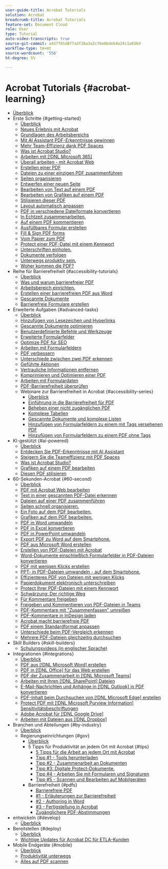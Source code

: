 ```yaml
---
user-guide-title: Acrobat Tutorials
solution: Acrobat
breadcrumb-title: Acrobat Tutorials
feature-set: Document Cloud
role: User
type: Tutorial
auto-video-transcripts: true
source-git-commit: a437f01d8f7a3f26a3a2cf6e0bdeb4a24c1a836d
workflow-type: tm+mt
source-wordcount: '558'
ht-degree: 5%

---
```



# Acrobat Tutorials {#acrobat-learning}

+ [Überblick](overview.md)
+ Erste Schritte {#getting-started}
   + [Überblick](getting-started/getting-started-overview.md)
   + [Neues Erlebnis mit Acrobat](getting-started/new-workspace.md)
   + [Grundlagen des Arbeitsbereichs](getting-started/get-to-know-the-acrobat-dc-interface.md)
   + [Mit AI Assistant PDF-Erkenntnisse gewinnen](getting-started/ai-assistant.md)
   + [Mehr Team-Effizienz dank PDF Spaces](getting-started/pdf-spaces-legal.md)
   + [Was ist Acrobat Studio?](getting-started/acrobat-studio.md)
   + [Arbeiten mit  [!DNL Microsoft 365]](https://experienceleague.adobe.com/docs/document-cloud-learn/acrobat-learning/integrations/integrate-overview.html#microsoft)
   + [Überall arbeiten - mit Acrobat Web](getting-started/acrobatweb.md)
   + [Erstellen einer PDF](getting-started/create-pdf.md)
   + [Dateien zu einer einzigen PDF zusammenführen](getting-started/combine-to-pdf.md)
   + [Seiten organisieren](getting-started/organize.md)
   + [Entwerfen einer neuen Seite](getting-started/add-custom-page.md)
   + [Bearbeiten von Text auf einem PDF](getting-started/edit-pdf.md)
   + [Bearbeiten von Grafiken auf einem PDF](getting-started/edit-graphics.md)
   + [Stilisieren dieser PDF](getting-started/stylize-this-pdf.md)
   + [Layout automatisch anpassen](getting-started/auto-adjust-layout.md)
   + [PDF in verschiedene Dateiformate konvertieren](getting-started/export-pdf.md)
   + [In Echtzeit zusammenarbeiten.](getting-started/collaborate.md)
   + [Auf einem PDF kommentieren](getting-started/comment-on-pdf-files.md)
   + [Ausfüllbares Formular erstellen](getting-started/create-fillable-forms.md)
   + [Fill &amp; Sign PDF forms](getting-started/fill-and-sign.md)
   + [Vom Papier zum PDF](getting-started/scan-and-ocr.md)
   + [Protect einer PDF-Datei mit einem Kennwort](getting-started/password-protect.md)
   + [Unterschriften einholen.](getting-started/signatures.md)
   + [Dokumente verfolgen](getting-started/track.md)
   + [Unterwegs produktiv sein.](getting-started/productivity.md)
   + [Woher kommen die PDF?](getting-started/where-do-pdfs-come-from.md)
+ Reihe für Barrierefreiheit {#accessibility-tutorials}
   + [Überblick](accessibility-series/accessibility-overview.md)
   + [Was und warum barrierefreier PDF](accessibility-series/what-why-accessible-pdf.md)
   + [Arbeitsbereich einrichten.](accessibility-series/set-up-workspace.md)
   + [Erstellen einer barrierefreien PDF aus Word](accessibility-series/create-accessible-from-word.md)
   + [Gescannte Dokumente](accessibility-series/scanned-documents.md)
   + [Barrierefreie Formulare erstellen](accessibility-series/create-accessible-forms.md)
+ Erweiterte Aufgaben {#advanced-tasks}
   + [Überblick](advanced-tasks/advanced-tasks-overview.md)
   + [Hinzufügen von Lesezeichen und Hyperlinks](advanced-tasks/bookmarks.md)
   + [Gescannte Dokumente optimieren](advanced-tasks/optimizescan.md)
   + [Benutzerdefinierte Befehle und Werkzeuge](advanced-tasks/custom.md)
   + [Erweiterte Formularfelder](advanced-tasks/advancedforms.md)
   + [Optimize PDF für SEO](advanced-tasks/optimizeseo.md)
   + [Arbeiten mit Formularfeldern](advanced-tasks/workforms.md)
   + [PDF verbessern](advanced-tasks/enhance.md)
   + [Unterschiede zwischen zwei PDF erkennen](advanced-tasks/compare.md)
   + [Geführte Aktionen](advanced-tasks/action.md)
   + [Vertrauliche Informationen entfernen](advanced-tasks/redact.md)
   + [Komprimieren und Optimieren einer PDF](advanced-tasks/reduce.md)
   + [Arbeiten mit Formulardaten](advanced-tasks/formdata.md)
   + [PDF-Barrierefreiheit überprüfen](advanced-tasks/accessibility.md)
   + Webinare zur Barrierefreiheit in Acrobat {#accessibility-series}
      + [Überblick](advanced-tasks/accessibility-series.md)
      + [Einführung in die Barrierefreiheit für PDF](advanced-tasks/accessibilitysession1.md)
      + [Beheben einer nicht zugänglichen PDF](advanced-tasks/accessibilitysession2.md)
      + [Komplexe Tabellen](advanced-tasks/accessibilitysession3.md)
      + [Gescannte Dokumente und komplexe Listen](advanced-tasks/accessibilitysession4.md)
      + [Hinzufügen von Formularfeldern zu einem mit Tags versehenen PDF](advanced-tasks/accessibilitysession5.md)
      + [Hinzufügen von Formularfeldern zu einem PDF ohne Tags](advanced-tasks/accessibilitysession6.md)
+ KI-gestützt {#ai-powered}
   + [Überblick](ai-powered/ai-overview.md)
   + [Entdecken Sie PDF-Erkenntnisse mit AI Assistant](https://experienceleague.adobe.com/en/docs/document-cloud-learn/acrobat-learning/getting-started/ai-assistant)
   + [Steigern Sie die Teameffizienz mit PDF Spaces](https://experienceleague.adobe.com/en/docs/document-cloud-learn/acrobat-learning/getting-started/pdf-spaces-legal)
   + [Was ist Acrobat Studio?](https://experienceleague.adobe.com/en/docs/document-cloud-learn/acrobat-learning/getting-started/acrobat-studio)
   + [Grafiken auf einem PDF bearbeiten](https://experienceleague.adobe.com/en/docs/document-cloud-learn/acrobat-learning/getting-started/edit-graphics)
   + [Diesen PDF stilisieren](https://experienceleague.adobe.com/en/docs/document-cloud-learn/acrobat-learning/getting-started/stylize-this-pdf)
+ 60-Sekunden-Acrobat {#60-second}
   + [Überblick](60-second/60-second-overview.md)
   + [PDF mit Acrobat Web bearbeiten](60-second/edit.md)
   + [Text in einer gescannten PDF-Datei erkennen](60-second/textrecognition.md)
   + [Dateien auf einer PDF zusammenführen](60-second/combine-to-one-pdf.md)
   + [Seiten schnell organisieren.](60-second/organize.md)
   + [Ein Foto auf dem PDF bearbeiten.](60-second/editphoto.md)
   + [Grafiken auf dem PDF bearbeiten.](60-second/editgraphic.md)
   + [PDF in Word umwandeln](60-second/convert-pdf-word.md)
   + [PDF in Excel konvertieren](60-second/convert-pdf-excel.md)
   + [PDF in PowerPoint umwandeln](60-second/convert-pdf-powerpoint.md)
   + [Export PDF zu Word auf dem Smartphone.](60-second/exportwordphone.md)
   + [PDF aus Microsoft Word erstellen](60-second/word-to-pdf.md)
   + [Erstellen von PDF-Dateien mit Acrobat](60-second/create-from-acrobat.md)
   + [Word-Dokumente einschließlich Formularfelder in PDF-Dateien konvertieren](60-second/wordform.md)
   + [PDF mit wenigen Klicks erstellen](60-second/photo.md)
   + [PPT- in PDF-Dateien umwandeln - auf dem Smartphone.](60-second/phone.md)
   + [Effizienteres PDF von Dateien mit wenigen Klicks](60-second/optimize.md)
   + [Papierdokument elektronisch unterschreiben](60-second/sign.md)
   + [Protect Ihrer PDF-Dateien mit einem Kennwort](60-second/protect.md)
   + [Schwärzung: Der richtige Weg](60-second/redaction.md)
   + [Für Kommentare freigeben](60-second/share-comment.md)
   + [Freigeben und Kommentieren von PDF-Dateien in Teams](60-second/share-comment-teams.md)
   + [PDF-Kommentare mit &quot;Zusammenfassen&quot; umreißen](60-second/summarize-comments.md)
   + [PDF-Kommentare in InDesign laden](60-second/indesign.md)
   + [Acrobat macht barrierefreie PDF](60-second/accessible.md)
   + [PDF einem Standardformat anpassen](60-second/conform.md)
   + [Unterschiede beim PDF-Vergleich erkennen](60-second/compare.md)
   + [Mehrere PDF-Dateien gleichzeitig durchsuchen](60-second/search.md)
+ Skill Builders {#skill-builders}
   + [Schulungsvideos (in englischer Sprache)](skill-builder/skill-builder-webinars.md)
+ Integrationen {#integrations}
   + [Überblick](integrate/integrate-overview.md)
   + [PDF aus  [!DNL Microsoft Word] erstellen](integrate/createfromword.md)
   + [PDF in  [!DNL Office]  für das Web erstellen](integrate/createofficeweb.md)
   + [PDF der Zusammenarbeit in  [!DNL Microsoft Teams]](integrate/acrobatandteams.md)
   + [Arbeiten mit Ihren  [!DNL SharePoint] Dateien](integrate/acrobatandsp.md)
   + [E-Mail-Nachrichten und Anhänge in  [!DNL Outlook] in PDF konvertieren](integrate/outlook.md)
   + [PDF-Inhalt beim Durchsuchen von  [!DNL Microsoft Edge] erstellen](integrate/edge.md)
   + [Protect PDF mit  [!DNL Microsoft Purview Information] Sensitivitätsbeschriftungen](integrate/microsoftsensitivitylabels.md)
   + [Adobe Acrobat für  [!DNL Google Drive]](integrate/acrobatandgoogle.md)
   + [Arbeiten mit Dateien aus  [!DNL Dropbox]](integrate/acrobat-dropbox.md)
+ Branchen und Abteilungen {#by-industry}
   + [Überblick](industry/industry-overview.md)
   + Regierungseinrichtungen {#gov}
      + [Überblick](industry/gov/gov-overview.md)
      + 5 Tipps für Produktivität an jedem Ort mit Acrobat {#tips}
         + [5 Tipps für die Arbeit an jedem Ort mit Acrobat](industry/gov/5-tips-for-working-anywhere-with-acrobat-dc-for-government.md)
         + [Tipp #1 - Tools herunterladen](industry/gov/get-your-tools.md)
         + [Tipp #2 - Zusammenarbeit an Dokumenten](industry/gov/collaborate-on-documents.md)
         + [Tipp #3: Digitale Protect-Dokumente.](industry/gov/protect-digital-documents.md)
         + [Tipp #4 - Arbeiten Sie mit Formularen und Signaturen](industry/gov/work-with-forms-and-signatures.md)
         + [Tipp #5 - Scannen und Bearbeiten auf Mobilgeräten](industry/gov/scan-and-edit-on-mobile.md)
      + Barrierefreiheit {#pdfs}
         + [Barrierefreie PDF](industry/gov/making-pdfs-accessible.md)
         + [#1 - Erläuterungen zur Barrierefreiheit](industry/gov/understanding-accessibility.md)
         + [#2 - Authoring in Word](industry/gov/authoring-in-word.md)
         + [#3 - Fertigstellung in Acrobat](industry/gov/finishing-in-acrobat.md)
         + [Zugänglichere PDF-Abstimmungen](industry/gov/making-pdf-ballots-accessible.md)
+ entwickeln {#develop}
   + [Überblick](develop/develop-overview.md)
+ Bereitstellen {#deploy}
   + [Überblick](deploy/deploy-overview.md)
   + [Wichtige Updates für Acrobat DC für ETLA-Kunden](deploy/signentitlementchanges.md)
+ Mobile Endgeräte {#mobile}
   + [Überblick](mobile/mobile-overview.md)
   + [Produktivität unterwegs](https://experienceleague.adobe.com/docs/document-cloud-learn/acrobat-learning/getting-started/productivity.html)
   + [Alles auf PDF scannen](mobile/scan-mobile-app.md)
